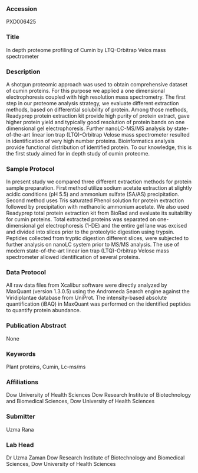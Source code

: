 ### Accession
PXD006425

### Title
In depth proteome profiling of Cumin by LTQ-Orbitrap Velos mass spectrometer

### Description
A shotgun proteomic approach was used to obtain comprehensive dataset of cumin proteins. For this purpose we applied a one dimensional electrophoresis coupled with high resolution mass spectrometry. The first step in our proteome analysis strategy, we evaluate different extraction methods, based on differential solubility of protein. Among those methods, Readyprep protein extraction kit provide high purity of protein extract, gave higher protein yield and typically good resolution of protein bands on one dimensional gel electrophoresis. Further nanoLC-MS/MS analysis by state-of-the-art linear ion trap (LTQ)-Orbitrap Velose mass spectrometer resulted in  identification of very high number proteins. Bioinformatics analysis provide functional distribution of  identified protein. To our knowledge, this is the first study aimed for in depth study of cumin proteome.

### Sample Protocol
In present study we compared three different extraction methods for protein sample preparation. First method utilize sodium acetate extraction at slightly acidic conditions (pH 5.5) and ammonium sulfate (SA/AS) precipitation. Second method uses Tris saturated Phenol solution for protein extraction followed by precipitation with methanolic ammonium acetate. We also used Readyprep total protein extraction kit from BioRad and evaluate its suitability for cumin proteins. Total extracted proteins was separated on one-dimensional gel electrophoresis (1-DE) and the entire gel lane was excised and divided into slices prior to the proteolytic digestion using trypsin. Peptides collected from tryptic digestion different slices, were subjected to further analysis on nanoLC system prior to MS/MS analysis. The use of modern state-of-the-art linear ion trap (LTQ)-Orbitrap Velose mass spectrometer allowed identification of several proteins.

### Data Protocol
All raw data files from Xcalibur software were directly analyzed by MaxQuant (version 1.3.0.5) using the Andromeda Search engine against the Viridiplantae database from UniProt. The intensity-based absolute quantification (iBAQ) in MaxQuant was performed on the identified peptides to quantify protein abundance.

### Publication Abstract
None

### Keywords
Plant proteins, Cumin, Lc-ms/ms

### Affiliations
Dow University of Health Sciences
Dow Research Institute of Biotechnology and Biomedical Sciences, Dow University of Health Sciences

### Submitter
Uzma Rana

### Lab Head
Dr Uzma Zaman
Dow Research Institute of Biotechnology and Biomedical Sciences, Dow University of Health Sciences


